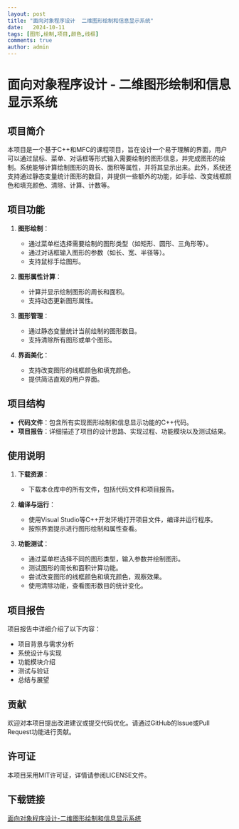 ```yaml
---
layout: post
title: "面向对象程序设计  二维图形绘制和信息显示系统"
date:   2024-10-11
tags: [图形,绘制,项目,颜色,线框]
comments: true
author: admin
---
```

# 面向对象程序设计 - 二维图形绘制和信息显示系统

## 项目简介

本项目是一个基于C++和MFC的课程项目，旨在设计一个易于理解的界面，用户可以通过鼠标、菜单、对话框等形式输入需要绘制的图形信息，并完成图形的绘制。系统能够计算绘制图形的周长、面积等属性，并将其显示出来。此外，系统还支持通过静态变量统计图形的数目，并提供一些额外的功能，如手绘、改变线框颜色和填充颜色、清除、计算、计数等。

## 项目功能

1. **图形绘制**：
   - 通过菜单栏选择需要绘制的图形类型（如矩形、圆形、三角形等）。
   - 通过对话框输入图形的参数（如长、宽、半径等）。
   - 支持鼠标手绘图形。

2. **图形属性计算**：
   - 计算并显示绘制图形的周长和面积。
   - 支持动态更新图形属性。

3. **图形管理**：
   - 通过静态变量统计当前绘制的图形数目。
   - 支持清除所有图形或单个图形。

4. **界面美化**：
   - 支持改变图形的线框颜色和填充颜色。
   - 提供简洁直观的用户界面。

## 项目结构

- **代码文件**：包含所有实现图形绘制和信息显示功能的C++代码。
- **项目报告**：详细描述了项目的设计思路、实现过程、功能模块以及测试结果。

## 使用说明

1. **下载资源**：
   - 下载本仓库中的所有文件，包括代码文件和项目报告。

2. **编译与运行**：
   - 使用Visual Studio等C++开发环境打开项目文件，编译并运行程序。
   - 按照界面提示进行图形绘制和属性查看。

3. **功能测试**：
   - 通过菜单栏选择不同的图形类型，输入参数并绘制图形。
   - 测试图形的周长和面积计算功能。
   - 尝试改变图形的线框颜色和填充颜色，观察效果。
   - 使用清除功能，查看图形数目的统计变化。

## 项目报告

项目报告中详细介绍了以下内容：
- 项目背景与需求分析
- 系统设计与实现
- 功能模块介绍
- 测试与验证
- 总结与展望

## 贡献

欢迎对本项目提出改进建议或提交代码优化。请通过GitHub的Issue或Pull Request功能进行贡献。

## 许可证

本项目采用MIT许可证，详情请参阅LICENSE文件。

## 下载链接

[面向对象程序设计-二维图形绘制和信息显示系统](https://pan.quark.cn/s/0055efc72fe2)